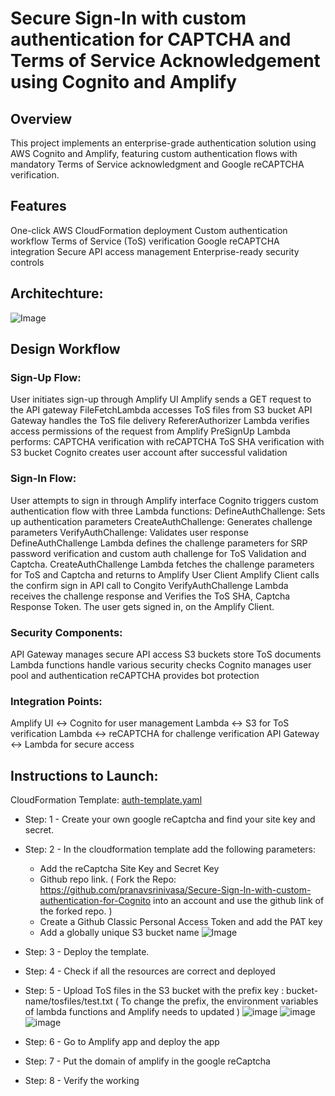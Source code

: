 # Secure Sign-In with custom authentication for CAPTCHA and Terms of Service Acknowledgement using Cognito and Amplify

## Overview
This project implements an enterprise-grade authentication solution using AWS Cognito and Amplify, featuring custom authentication flows with mandatory Terms of Service acknowledgment and Google reCAPTCHA verification.

## Features
One-click AWS CloudFormation deployment
Custom authentication workflow
Terms of Service (ToS) verification
Google reCAPTCHA integration
Secure API access management
Enterprise-ready security controls

## Architechture:

![Image](https://github.com/user-attachments/assets/af381030-e6a5-42fa-b76c-7c5b839e0387)

## Design Workflow

### Sign-Up Flow:

User initiates sign-up through Amplify UI
Amplify sends a GET request to the API gateway
FileFetchLambda accesses ToS files from S3 bucket
API Gateway handles the ToS file delivery
RefererAuthorizer Lambda verifies access permissions of the request from Amplify
PreSignUp Lambda performs:
CAPTCHA verification with reCAPTCHA
ToS SHA verification with S3 bucket
Cognito creates user account after successful validation

### Sign-In Flow:

User attempts to sign in through Amplify interface
Cognito triggers custom authentication flow with three Lambda functions:
DefineAuthChallenge: Sets up authentication parameters
CreateAuthChallenge: Generates challenge parameters
VerifyAuthChallenge: Validates user response
DefineAuthChallenge Lambda defines the challenge parameters for SRP password verification and custom auth challenge for ToS Validation and Captcha.
CreateAuthChallenge Lambda fetches the challenge parameters for ToS and Captcha and returns to Amplify User Client
Amplify Client calls the confirm sign in API call to Congito
VerifyAuthChallenge Lambda receives the challenge response and Verifies the ToS SHA, Captcha Response Token.
The user gets signed in, on the Amplify Client.

### Security Components:

API Gateway manages secure API access
S3 buckets store ToS documents
Lambda functions handle various security checks
Cognito manages user pool and authentication
reCAPTCHA provides bot protection

### Integration Points:

Amplify UI ↔ Cognito for user management
Lambda ↔ S3 for ToS verification
Lambda ↔ reCAPTCHA for challenge verification
API Gateway ↔ Lambda for secure access


## Instructions to Launch:

CloudFormation Template: [auth-template.yaml](https://github.com/pranavsrinivasa/Secure-Sign-In-with-custom-authentication-for-Cognito/auth-template.yaml)
- Step: 1 - Create your own google reCaptcha and find your site key and secret.
- Step: 2 - In the cloudformation template add the following parameters:
  - Add the reCaptcha Site Key and Secret Key
  - Github repo link. ( Fork the Repo: https://github.com/pranavsrinivasa/Secure-Sign-In-with-custom-authentication-for-Cognito into an account and use the github link of the forked repo. )
  - Create a Github Classic Personal Access Token and add the PAT key
  - Add a globally unique S3 bucket name
  ![Image](https://github.com/user-attachments/assets/bdaae330-d715-46b5-84b3-659a7096a589)

- Step: 3 - Deploy the template.
- Step: 4 - Check if all the resources are correct and deployed
- Step: 5 - Upload ToS files in the S3 bucket with the prefix key : bucket-name/tosfiles/test.txt ( To change the prefix, the environment variables of lambda functions and Amplify needs to updated )
  ![image](https://github.com/user-attachments/assets/c9f00db2-b36a-4e8d-9dbb-e4422e2c14ef)
  ![image](https://github.com/user-attachments/assets/aaa1b8b7-afa9-4b13-8df8-e6b4669a42db)
  ![image](https://github.com/user-attachments/assets/0a46e997-fc91-4c8b-898b-7a8eddaa9a1d)

- Step: 6 - Go to Amplify app and deploy the app
- Step: 7 - Put the domain of amplify in the google reCaptcha
- Step: 8 - Verify the working
